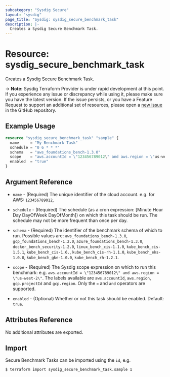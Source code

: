 ```yaml
---
subcategory: "Sysdig Secure"
layout: "sysdig"
page_title: "Sysdig: sysdig_secure_benchmark_task"
description: |-
  Creates a Sysdig Secure Benchmark Task.
---
```


# Resource: sysdig_secure_benchmark_task

Creates a Sysdig Secure Benchmark Task.

-> **Note:** Sysdig Terraform Provider is under rapid development at this point. If you experience any issue or discrepancy while using it, please make sure you have the latest version. If the issue persists, or you have a Feature Request to support an additional set of resources, please open a [new issue](https://github.com/sysdiglabs/terraform-provider-sysdig/issues/new) in the GitHub repository.

## Example Usage

```terraform
resource "sysdig_secure_benchmark_task" "sample" {
  name     = "My Benchmark Task"
  schedule = "0 6 * * *"
  schema   = "aws_foundations_bench-1.3.0"
  scope    = "aws.accountId = \"123456789012\" and aws.region = \"us-west-2\""
  enabled  = "true"
}
```

## Argument Reference

* `name` - (Required) The unique identifier of the cloud account. e.g. for AWS: `123456789012`,

* `schedule` - (Required) The schedule (as a cron expression: [Minute Hour Day DayOfWeek DayOfMonth]) on which this task should be run. The schedule may not be more frequent than once per day.

* `schema` - (Required) The identifier of the benchmark schema of which to run. Possible values are: `aws_foundations_bench-1.3.0`, `gcp_foundations_bench-1.2.0`, `azure_foundations_bench-1.3.0`, `docker_bench_security-1.2.0`, `linux_bench_cis-1.1.0`, `kube_bench_cis-1.5.1`, `kube_bench_cis-1.6.`, `kube_bench_cis-rh-1.1.0`, `kube_bench_eks-1.0.0`, `kube_bench_gke-1.0.0`, `kube_bench_rh-1.2.1`.

* `scope` - (Required) The Sysdig scope expression on which to run this benchmark: e.g. `aws.accountId = \"123456789012\" and aws.region = \"us-west-2\"`. The labels available are `aws.accountId`, `aws.region`, `gcp.projectId` and `gcp.region`. Only the `=` and `and` operators are supported.

* `enabled` - (Optional) Whether or not this task should be enabled. Default: `true`.

## Attributes Reference

No additional attributes are exported.

## Import

Secure Benchmark Tasks can be imported using the `id`, e.g.

```
$ terraform import sysdig_secure_benchmark_task.sample 1
```
